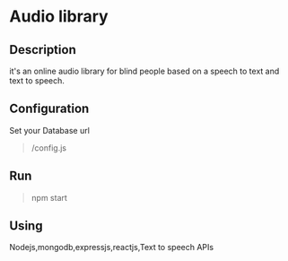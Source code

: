 # Audio library
## Description
it's an online audio library for blind people based on a speech to text and text to speech.
## Configuration
Set your Database url <br>
> /config.js
## Run
> npm start
## Using
Nodejs,mongodb,expressjs,reactjs,Text to speech APIs
